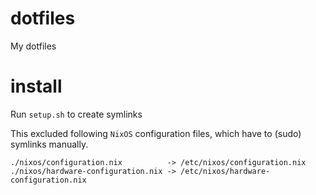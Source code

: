 # dotfiles

My dotfiles

# install

Run `setup.sh` to create symlinks

This excluded following `NixOS` configuration files, which have to (sudo) symlinks manually.

    ./nixos/configuration.nix          -> /etc/nixos/configuration.nix
    ./nixos/hardware-configuration.nix -> /etc/nixos/hardware-configuration.nix
